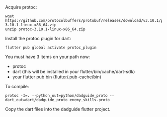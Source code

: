 Acquire protoc:

```
wget https://github.com/protocolbuffers/protobuf/releases/download/v3.10.1/protoc-3.10.1-linux-x86_64.zip
unzip protoc-3.10.1-linux-x86_64.zip
```

Install the protoc plugin for dart:

```
flutter pub global activate protoc_plugin
```

You must have 3 items on your path now:
* protoc
* dart (this will be installed in your flutter/bin/cache/dart-sdk)
* your flutter pub bin (flutter/.pub-cache/bin)


To compile:

```
protoc -I=. --python_out=python/dadguide_proto --dart_out=dart/dadguide_proto enemy_skills.proto
```

Copy the dart files into the dadguide flutter project.
